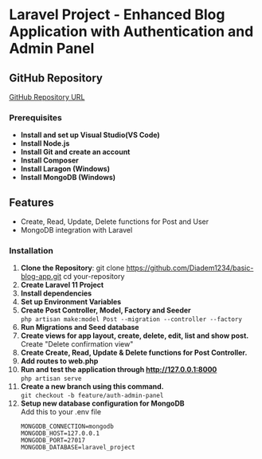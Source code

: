 # Laravel Project - Enhanced Blog Application with Authentication and Admin Panel

## GitHub Repository
[GitHub Repository URL](https://github.com/Diadem1234/basic-blog-app.git)


### Prerequisites
- **Install and set up Visual Studio(VS Code)**
- **Install Node.js**
- **Install Git and create an account**
- **Install Composer**
- **Install Laragon (Windows)**
- **Install MongoDB (Windows)**

## Features
- Create, Read, Update, Delete functions for Post and User
- MongoDB integration with Laravel


### Installation
1. **Clone the Repository**:
   git clone https://github.com/Diadem1234/basic-blog-app.git
   cd your-repository
2. **Create Laravel 11 Project**
3. **Install dependencies**
4. **Set up Environment Variables**
5. **Create Post Controller, Model, Factory and Seeder** \
    ``` php artisan make:model Post --migration --controller --factory ```
6. **Run Migrations and Seed database**
7. **Create views for app layout, create, delete, edit, list and show post.**
     Create "Delete confirmation view"
8. **Create Create, Read, Update & Delete functions for Post Controller.**
9. **Add routes to web.php**
10. **Run and test the application through http://127.0.0.1:8000** \
    ``` php artisan serve ```
11. **Create a new branch using this command.** \
    ```git checkout -b feature/auth-admin-panel```
12. **Setup new database configuration for MongoDB**\
    Add this to your .env file
    ```
    MONGODB_CONNECTION=mongodb
    MONGODB_HOST=127.0.0.1
    MONGODB_PORT=27017
    MONGODB_DATABASE=laravel_project
    ```